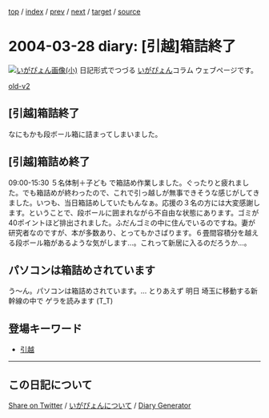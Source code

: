 [top](https://igapyon.github.io/diary/) 
 / [index](https://igapyon.github.io/diary/2004/index.html) 
 / [prev](https://igapyon.github.io/diary/2004/ig040327.html) 
 / [next](https://igapyon.github.io/diary/2004/ig040329.html) 
 / [target](https://igapyon.github.io/diary/2004/ig040328.html) 
 / [source](https://github.com/igapyon/diary/blob/gh-pages/2004/ig040328.html.src.md) 

2004-03-28 diary: [引越]箱詰終了
=====================================================================================================
[![いがぴょん画像(小)](https://igapyon.github.io/diary/images/iga200306s.jpg "いがぴょん")](https://igapyon.github.io/diary/memo/memoigapyon.html) 日記形式でつづる [いがぴょん](https://igapyon.github.io/diary/memo/memoigapyon.html)コラム ウェブページです。

[old-v2](ig040328-orig.html)

## [引越]箱詰終了

なにもかも段ボール箱に詰まってしまいました。


## [引越]箱詰め終了

09:00-15:30 ５名体制＋子ども で箱詰め作業しました。ぐったりと疲れました。でも箱詰めが終わったので、これで引っ越しが無事できそうな感じがしてきました。いつも、当日箱詰めしていたもんなぁ。応援の３名の方には大変感謝します。ということで、段ボールに囲まれながら不自由な状態にあります。ゴミが 40ポイントほど排出されました。ふだんゴミの中に住んでいるのですね。妻が研究者なのですが、本が多数あり、とってもかさばります。６畳間容積分を越える段ボール箱があるような気がします…。これって新居に入るのだろうか…。

## パソコンは箱詰めされています

う～ん。パソコンは箱詰めされています。… とりあえず 明日 埼玉に移動する新幹線の中で ゲラを読みます (T_T)

## 登場キーワード

* [引越](https://igapyon.github.io/diary/keyword/moving.html)

----------------------------------------------------------------------------------------------------

## この日記について

[Share on Twitter](https://twitter.com/intent/tweet?hashtags=igapyon%2Cdiary%2C%E3%81%84%E3%81%8C%E3%81%B4%E3%82%87%E3%82%93&text=%E3%81%93%E3%81%AE%E6%97%A5%E8%A8%98%E3%81%AB%E3%81%A4%E3%81%84%E3%81%A6&url=https%3A%2F%2Figapyon.github.io%2Fdiary%2Ftemplate-footer) / [いがぴょんについて](https://igapyon.github.io/diary/memo/memoigapyon.html) / [Diary Generator](https://github.com/igapyon/igapyonv3)
